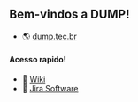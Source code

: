 ## Bem-vindos a DUMP!

- 🌎 [dump.tec.br](https://dump.tec.br)

#### Acesso rapido!
- 📙 [Wiki](https://github.com/dumptecnologia/.github/wiki/%F0%9F%8F%A0-Bem-vindo)
- 🔷 [Jira Software](https://dumptec.atlassian.net/)

<!--

**Here are some ideas to get you started:**

🙋‍♀️ A short introduction - what is your organization all about?
🌈 Contribution guidelines - how can the community get involved?
👩‍💻 Useful resources - where can the community find your docs? Is there anything else the community should know?
🍿 Fun facts - what does your team eat for breakfast?
🧙 Remember, you can do mighty things with the power of [Markdown](https://docs.github.com/github/writing-on-github/getting-started-with-writing-and-formatting-on-github/basic-writing-and-formatting-syntax)
-->

